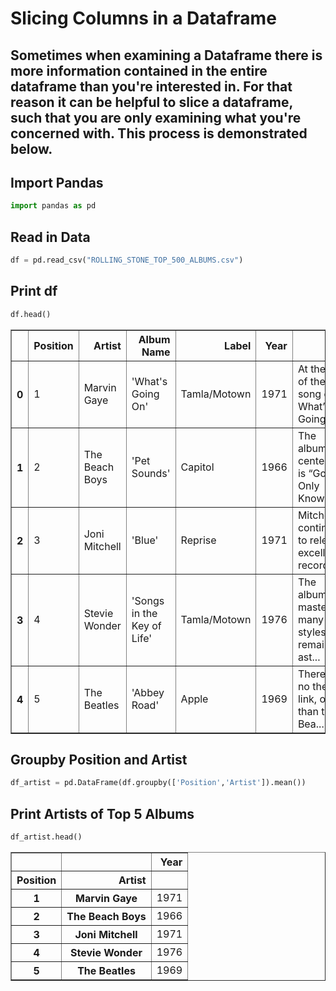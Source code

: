 # Slicing Columns in a Dataframe
## Sometimes when examining a Dataframe there is more information contained in the entire dataframe than you're interested in. For that reason it can be helpful to slice a dataframe, such that you are only examining what you're concerned with. This process is demonstrated below.

## Import Pandas


```python
import pandas as pd
```

## Read in Data


```python
df = pd.read_csv("ROLLING_STONE_TOP_500_ALBUMS.csv")
```

## Print df


```python
df.head()
```




<div>
<style scoped>
    .dataframe tbody tr th:only-of-type {
        vertical-align: middle;
    }

    .dataframe tbody tr th {
        vertical-align: top;
    }

    .dataframe thead th {
        text-align: right;
    }
</style>
<table border="1" class="dataframe">
  <thead>
    <tr style="text-align: right;">
      <th></th>
      <th>Position</th>
      <th>Artist</th>
      <th>Album Name</th>
      <th>Label</th>
      <th>Year</th>
      <th>Critic</th>
    </tr>
  </thead>
  <tbody>
    <tr>
      <th>0</th>
      <td>1</td>
      <td>Marvin Gaye</td>
      <td>'What's Going On'</td>
      <td>Tamla/Motown</td>
      <td>1971</td>
      <td>At the end of the final song on What’s Going O...</td>
    </tr>
    <tr>
      <th>1</th>
      <td>2</td>
      <td>The Beach Boys</td>
      <td>'Pet Sounds'</td>
      <td>Capitol</td>
      <td>1966</td>
      <td>The album’s centerpiece is “God Only Knows,” a...</td>
    </tr>
    <tr>
      <th>2</th>
      <td>3</td>
      <td>Joni Mitchell</td>
      <td>'Blue'</td>
      <td>Reprise</td>
      <td>1971</td>
      <td>Mitchell continued to release excellent record...</td>
    </tr>
    <tr>
      <th>3</th>
      <td>4</td>
      <td>Stevie Wonder</td>
      <td>'Songs in the Key of Life'</td>
      <td>Tamla/Motown</td>
      <td>1976</td>
      <td>The album’s mastery of many styles remains ast...</td>
    </tr>
    <tr>
      <th>4</th>
      <td>5</td>
      <td>The Beatles</td>
      <td>'Abbey Road'</td>
      <td>Apple</td>
      <td>1969</td>
      <td>There was no thematic link, other than the Bea...</td>
    </tr>
  </tbody>
</table>
</div>



## Groupby Position and Artist


```python
df_artist = pd.DataFrame(df.groupby(['Position','Artist']).mean())
```

## Print Artists of Top 5 Albums


```python
df_artist.head()
```




<div>
<style scoped>
    .dataframe tbody tr th:only-of-type {
        vertical-align: middle;
    }

    .dataframe tbody tr th {
        vertical-align: top;
    }

    .dataframe thead th {
        text-align: right;
    }
</style>
<table border="1" class="dataframe">
  <thead>
    <tr style="text-align: right;">
      <th></th>
      <th></th>
      <th>Year</th>
    </tr>
    <tr>
      <th>Position</th>
      <th>Artist</th>
      <th></th>
    </tr>
  </thead>
  <tbody>
    <tr>
      <th>1</th>
      <th>Marvin Gaye</th>
      <td>1971</td>
    </tr>
    <tr>
      <th>2</th>
      <th>The Beach Boys</th>
      <td>1966</td>
    </tr>
    <tr>
      <th>3</th>
      <th>Joni Mitchell</th>
      <td>1971</td>
    </tr>
    <tr>
      <th>4</th>
      <th>Stevie Wonder</th>
      <td>1976</td>
    </tr>
    <tr>
      <th>5</th>
      <th>The Beatles</th>
      <td>1969</td>
    </tr>
  </tbody>
</table>
</div>




```python

```
